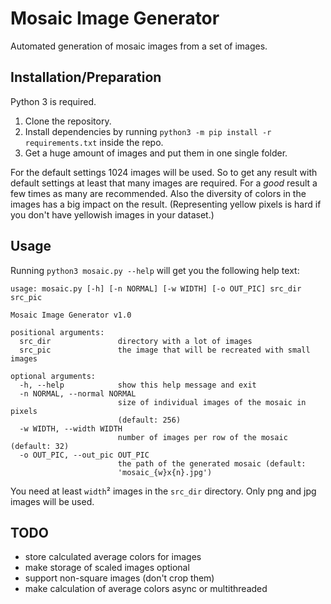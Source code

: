 # Mosaic Image Generator #
Automated generation of mosaic images from a set of images.

## Installation/Preparation ##
Python 3 is required.

1. Clone the repository.
2. Install dependencies by running `python3 -m pip install -r requirements.txt` inside the repo.
3. Get a huge amount of images and put them in one single folder.

For the default settings 1024 images will be used. So to get any result with default settings at least that many images are required. For a _good_ result a few times as many are recommended. Also the diversity of colors in the images has a big impact on the result. (Representing yellow pixels is hard if you don't have yellowish images in your dataset.)

## Usage ##
Running `python3 mosaic.py --help` will get you the following help text:
```
usage: mosaic.py [-h] [-n NORMAL] [-w WIDTH] [-o OUT_PIC] src_dir src_pic

Mosaic Image Generator v1.0

positional arguments:
  src_dir               directory with a lot of images
  src_pic               the image that will be recreated with small images

optional arguments:
  -h, --help            show this help message and exit
  -n NORMAL, --normal NORMAL
                        size of individual images of the mosaic in pixels
                        (default: 256)
  -w WIDTH, --width WIDTH
                        number of images per row of the mosaic (default: 32)
  -o OUT_PIC, --out_pic OUT_PIC
                        the path of the generated mosaic (default:
                        'mosaic_{w}x{n}.jpg')
```
You need at least `width`² images in the `src_dir` directory.
Only png and jpg images will be used.

## TODO ##
- store calculated average colors for images
- make storage of scaled images optional
- support non-square images (don't crop them)
- make calculation of average colors async or multithreaded
